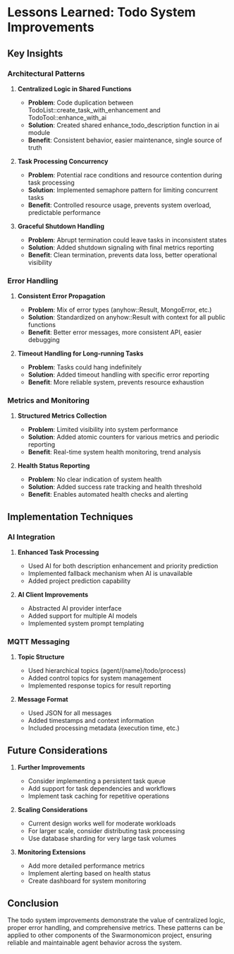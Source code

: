 # Lessons Learned: Todo System Improvements

## Key Insights

### Architectural Patterns

1. **Centralized Logic in Shared Functions**
   - **Problem**: Code duplication between TodoList::create_task_with_enhancement and TodoTool::enhance_with_ai
   - **Solution**: Created shared enhance_todo_description function in ai module
   - **Benefit**: Consistent behavior, easier maintenance, single source of truth

2. **Task Processing Concurrency**
   - **Problem**: Potential race conditions and resource contention during task processing
   - **Solution**: Implemented semaphore pattern for limiting concurrent tasks
   - **Benefit**: Controlled resource usage, prevents system overload, predictable performance

3. **Graceful Shutdown Handling**
   - **Problem**: Abrupt termination could leave tasks in inconsistent states
   - **Solution**: Added shutdown signaling with final metrics reporting
   - **Benefit**: Clean termination, prevents data loss, better operational visibility

### Error Handling

1. **Consistent Error Propagation**
   - **Problem**: Mix of error types (anyhow::Result, MongoError, etc.)
   - **Solution**: Standardized on anyhow::Result with context for all public functions
   - **Benefit**: Better error messages, more consistent API, easier debugging

2. **Timeout Handling for Long-running Tasks**
   - **Problem**: Tasks could hang indefinitely
   - **Solution**: Added timeout handling with specific error reporting
   - **Benefit**: More reliable system, prevents resource exhaustion

### Metrics and Monitoring

1. **Structured Metrics Collection**
   - **Problem**: Limited visibility into system performance
   - **Solution**: Added atomic counters for various metrics and periodic reporting
   - **Benefit**: Real-time system health monitoring, trend analysis

2. **Health Status Reporting**
   - **Problem**: No clear indication of system health
   - **Solution**: Added success rate tracking and health threshold
   - **Benefit**: Enables automated health checks and alerting

## Implementation Techniques

### AI Integration

1. **Enhanced Task Processing**
   - Used AI for both description enhancement and priority prediction
   - Implemented fallback mechanism when AI is unavailable
   - Added project prediction capability

2. **AI Client Improvements**
   - Abstracted AI provider interface
   - Added support for multiple AI models
   - Implemented system prompt templating

### MQTT Messaging

1. **Topic Structure**
   - Used hierarchical topics (agent/{name}/todo/process)
   - Added control topics for system management
   - Implemented response topics for result reporting

2. **Message Format**
   - Used JSON for all messages
   - Added timestamps and context information
   - Included processing metadata (execution time, etc.)

## Future Considerations

1. **Further Improvements**
   - Consider implementing a persistent task queue
   - Add support for task dependencies and workflows
   - Implement task caching for repetitive operations

2. **Scaling Considerations**
   - Current design works well for moderate workloads
   - For larger scale, consider distributing task processing
   - Use database sharding for very large task volumes

3. **Monitoring Extensions**
   - Add more detailed performance metrics
   - Implement alerting based on health status
   - Create dashboard for system monitoring

## Conclusion

The todo system improvements demonstrate the value of centralized logic, proper error handling, and comprehensive metrics. These patterns can be applied to other components of the Swarmonomicon project, ensuring reliable and maintainable agent behavior across the system. 

